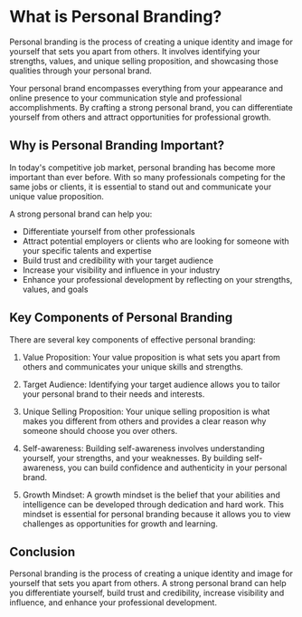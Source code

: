What is Personal Branding?
======================================================================

Personal branding is the process of creating a unique identity and image for yourself that sets you apart from others. It involves identifying your strengths, values, and unique selling proposition, and showcasing those qualities through your personal brand.

Your personal brand encompasses everything from your appearance and online presence to your communication style and professional accomplishments. By crafting a strong personal brand, you can differentiate yourself from others and attract opportunities for professional growth.

Why is Personal Branding Important?
-----------------------------------

In today's competitive job market, personal branding has become more important than ever before. With so many professionals competing for the same jobs or clients, it is essential to stand out and communicate your unique value proposition.

A strong personal brand can help you:

* Differentiate yourself from other professionals
* Attract potential employers or clients who are looking for someone with your specific talents and expertise
* Build trust and credibility with your target audience
* Increase your visibility and influence in your industry
* Enhance your professional development by reflecting on your strengths, values, and goals

Key Components of Personal Branding
-----------------------------------

There are several key components of effective personal branding:

1. Value Proposition: Your value proposition is what sets you apart from others and communicates your unique skills and strengths.

2. Target Audience: Identifying your target audience allows you to tailor your personal brand to their needs and interests.

3. Unique Selling Proposition: Your unique selling proposition is what makes you different from others and provides a clear reason why someone should choose you over others.

4. Self-awareness: Building self-awareness involves understanding yourself, your strengths, and your weaknesses. By building self-awareness, you can build confidence and authenticity in your personal brand.

5. Growth Mindset: A growth mindset is the belief that your abilities and intelligence can be developed through dedication and hard work. This mindset is essential for personal branding because it allows you to view challenges as opportunities for growth and learning.

Conclusion
----------

Personal branding is the process of creating a unique identity and image for yourself that sets you apart from others. A strong personal brand can help you differentiate yourself, build trust and credibility, increase visibility and influence, and enhance your professional development.
